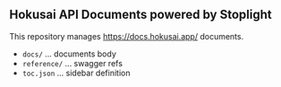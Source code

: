 ## Hokusai API Documents powered by Stoplight

This repository manages https://docs.hokusai.app/ documents.

- `docs/` ... documents body
- `reference/` ... swagger refs
- `toc.json` ... sidebar definition
